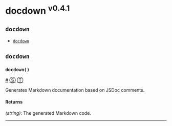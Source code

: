# docdown <sup>v0.4.1</sup>

<!-- div class="toc-container" -->

<!-- div -->

## `docdown`
* <a href="#docdown">`docdown`</a>

<!-- /div -->

<!-- /div -->

<!-- div class="doc-container" -->

<!-- div -->

## `docdown`

<!-- div -->

### <a id="docdown"></a>`docdown()`
<a href="#docdown">#</a> [&#x24C8;](https://github.com/jdalton/docdown/blob/0.4.1/index.js#L20 "View in source") [&#x24C9;][1]

Generates Markdown documentation based on JSDoc comments.

#### Returns
*(string)*:  The generated Markdown code.

* * *

<!-- /div -->

<!-- /div -->

<!-- /div -->

 [1]: #docdown "Jump back to the TOC."
